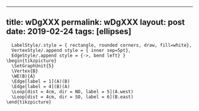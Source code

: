 ---
 title: wDgXXX
 permalink: wDgXXX
 layout: post
 date: 2019-02-24
 tags: [ellipses]
 ---

```latex\tikzset{
  LabelStyle/.style = { rectangle, rounded corners, draw, fill=white},
  VertexStyle/.append style = { inner sep=5pt},
  EdgeStyle/.append style = {->, bend left} }
\begin{tikzpicture}
  \SetGraphUnit{5}
  \Vertex{B}
  \WE(B){A}
  \Edge[label = 1](A)(B)
  \Edge[label = 4](B)(A)
  \Loop[dist = 4cm, dir = NO, label = 5](A.west)
  \Loop[dist = 4cm, dir = SO, label = 6](B.east)
\end{tikzpicture}
```